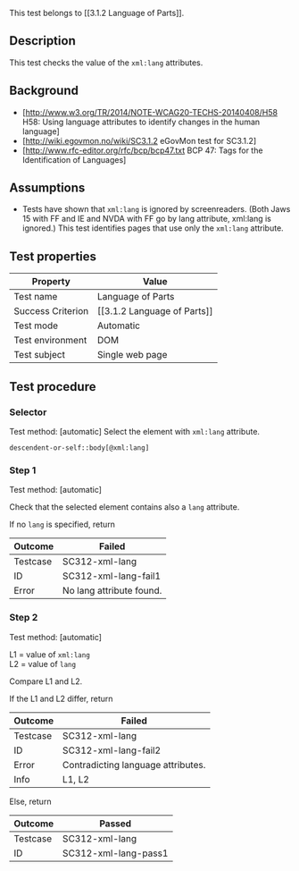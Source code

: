 This test belongs to [[3.1.2 Language of Parts]].


## Description
This test checks the value of the `xml:lang` attributes.


## Background
- [http://www.w3.org/TR/2014/NOTE-WCAG20-TECHS-20140408/H58  H58: Using language attributes to identify changes in the human language]
- [http://wiki.egovmon.no/wiki/SC3.1.2 eGovMon test for SC3.1.2]
- [http://www.rfc-editor.org/rfc/bcp/bcp47.txt BCP 47: Tags for the Identification of Languages]


## Assumptions
- Tests have shown that `xml:lang` is ignored by screenreaders. (Both Jaws 15 with FF and IE and NVDA with FF go by lang attribute, xml:lang is ignored.) This test identifies pages that use only the  `xml:lang` attribute.


## Test properties
| Property          | Value
|-------------------|----
| Test name         | Language of Parts
| Success Criterion | [[3.1.2 Language of Parts]]
| Test mode         | Automatic
| Test environment  | DOM
| Test subject      | Single web page


## Test procedure

### Selector
Test method: [automatic]
Select the element with `xml:lang` attribute.

`descendent-or-self::body[@xml:lang]`

### Step 1
Test method: [automatic]

Check that the selected element contains also a `lang` attribute.

If no `lang` is specified, return

| Outcome  | Failed
|----------|-----
| Testcase | SC312-xml-lang
| ID       | SC312-xml-lang-fail1
| Error    | No lang attribute found.

### Step 2
Test method: [automatic]

L1 = value of `xml:lang`<br/>
L2 = value of `lang`

Compare L1 and L2.

If the L1 and L2 differ, return

| Outcome  | Failed
|----------|-----
| Testcase | SC312-xml-lang
| ID       | SC312-xml-lang-fail2
| Error    | Contradicting language attributes.
| Info     | L1, L2

Else, return

| Outcome  | Passed
|----------|-----
| Testcase | SC312-xml-lang
| ID       | SC312-xml-lang-pass1
